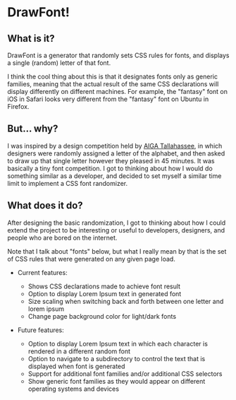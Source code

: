 # DrawFont!

## What is it?

DrawFont is a generator that randomly sets CSS rules for fonts, and displays a
single (random) letter of that font.

I think the cool thing about this is that it designates fonts only as generic
families, meaning that the actual result of the same CSS declarations will
display differently on different machines. For example, the "fantasy" font on
iOS in Safari looks very different from the "fantasy" font on Ubuntu in Firefox.

## But... why?

I was inspired by a design competition held by [AIGA Tallahassee](https://tallahassee.aiga.org/), in which
designers were randomly assigned a letter of the alphabet, and then asked to
draw up that single letter however they pleased in 45 minutes. It was basically
a tiny font competition. I got to thinking about how I would do something
similar as a developer, and decided to set myself a similar time limit to
implement a CSS font randomizer.

## What does it do?

After designing the basic randomization, I got to thinking about how I could
extend the project to be interesting or useful to developers, designers, and
people who are bored on the internet.

Note that I talk about "fonts" below, but what I really mean by that is the set
of CSS rules that were generated on any given page load.

- Current features:
  - Shows CSS declarations made to achieve font result
  - Option to display Lorem Ipsum text in generated font
  - Size scaling when switching back and forth between one letter and lorem ipsum
  - Change page background color for light/dark fonts

- Future features:
  - Option to display Lorem Ipsum text in which each character is rendered in a
  different random font
  - Option to navigate to a subdirectory to control the text that is displayed
  when font is generated
  - Support for additional font families and/or additional CSS selectors
  - Show generic font families as they would appear on different operating
  systems and devices
